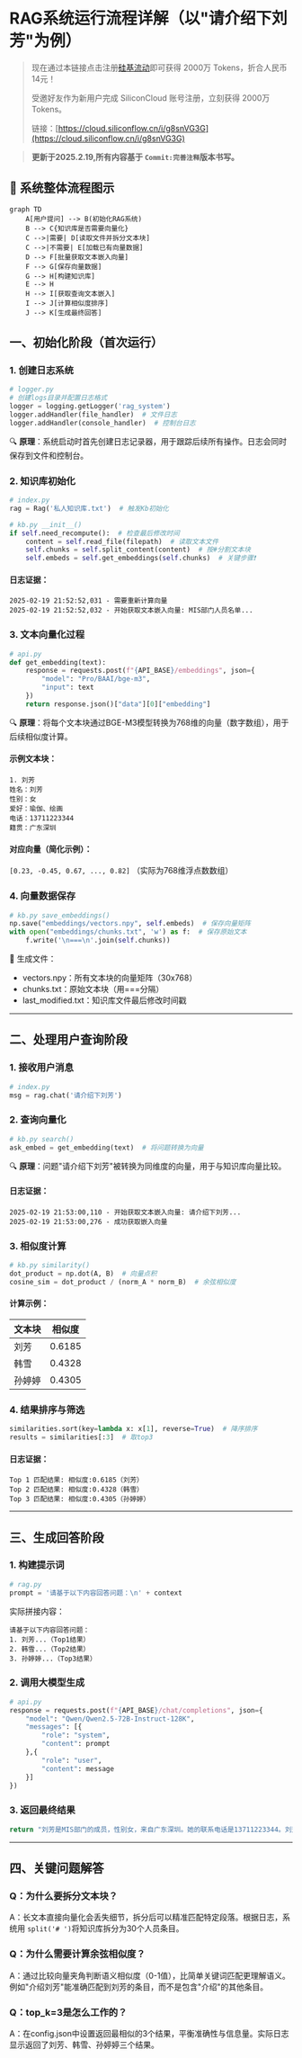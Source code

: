 # RAG系统运行流程详解（以"请介绍下刘芳"为例）

> 现在通过本链接点击注册[硅基流动](https://cloud.siliconflow.cn/i/g8snVG3G)即可获得 2000万 Tokens，折合人民币14元！
>
> 受邀好友作为新用户完成 SiliconCloud 账号注册，立刻获得 2000万 Tokens。
>
> 链接：[https://cloud.siliconflow.cn/i/g8snVG3G](https://cloud.siliconflow.cn/i/g8snVG3G)

> **更新于2025.2.19,所有内容基于 `Commit:完善注释`版本书写。**

## 🌟 系统整体流程图示

```mermaid
graph TD
    A[用户提问] --> B(初始化RAG系统)
    B --> C{知识库是否需要向量化}
    C -->|需要| D[读取文件并拆分文本块]
    C -->|不需要| E[加载已有向量数据]
    D --> F[批量获取文本嵌入向量]
    F --> G[保存向量数据]
    G --> H[构建知识库]
    E --> H
    H --> I[获取查询文本嵌入]
    I --> J[计算相似度排序]
    J --> K[生成最终回答]
```

## 一、初始化阶段（首次运行）

### 1. 创建日志系统

```python
# logger.py
# 创建logs目录并配置日志格式
logger = logging.getLogger('rag_system')
logger.addHandler(file_handler)  # 文件日志
logger.addHandler(console_handler)  # 控制台日志
```

🔍 **原理**：系统启动时首先创建日志记录器，用于跟踪后续所有操作。日志会同时保存到文件和控制台。

### 2. 知识库初始化

```python
# index.py
rag = Rag('私人知识库.txt')  # 触发Kb初始化
```

```python
# kb.py __init__()
if self.need_recompute():  # 检查最后修改时间
    content = self.read_file(filepath)  # 读取文本文件
    self.chunks = self.split_content(content)  # 按#分割文本块
    self.embeds = self.get_embeddings(self.chunks)  # 关键步骤❗
```

#### 日志证据：

```
2025-02-19 21:52:52,031 - 需要重新计算向量
2025-02-19 21:52:52,032 - 开始获取文本嵌入向量: MIS部门人员名单...
```

### 3. 文本向量化过程

```python
# api.py
def get_embedding(text):
    response = requests.post(f"{API_BASE}/embeddings", json={
        "model": "Pro/BAAI/bge-m3",
        "input": text
    })
    return response.json()["data"][0]["embedding"]
```

🔍 **原理**：将每个文本块通过BGE-M3模型转换为768维的向量（数字数组），用于后续相似度计算。

#### 示例文本块：

```
1. 刘芳
姓名：刘芳
性别：女
爱好：瑜伽、绘画
电话：13711223344
籍贯：广东深圳
```

#### 对应向量（简化示例）：

`[0.23, -0.45, 0.67, ..., 0.82]` （实际为768维浮点数数组）

### 4. 向量数据保存

```python
# kb.py save_embeddings()
np.save("embeddings/vectors.npy", self.embeds)  # 保存向量矩阵
with open("embeddings/chunks.txt", 'w') as f:  # 保存原始文本
    f.write('\n===\n'.join(self.chunks))
```

📁 生成文件：

- vectors.npy：所有文本块的向量矩阵（30x768）
- chunks.txt：原始文本块（用===分隔）
- last_modified.txt：知识库文件最后修改时间戳

---

## 二、处理用户查询阶段

### 1. 接收用户消息

```python
# index.py
msg = rag.chat('请介绍下刘芳')
```

### 2. 查询向量化

```python
# kb.py search()
ask_embed = get_embedding(text)  # 将问题转换为向量
```

🔍 **原理**：问题"请介绍下刘芳"被转换为同维度的向量，用于与知识库向量比较。

#### 日志证据：

```
2025-02-19 21:53:00,110 - 开始获取文本嵌入向量: 请介绍下刘芳...
2025-02-19 21:53:00,276 - 成功获取嵌入向量
```

### 3. 相似度计算

```python
# kb.py similarity()
dot_product = np.dot(A, B)  # 向量点积
cosine_sim = dot_product / (norm_A * norm_B)  # 余弦相似度
```

#### 计算示例：

| 文本块 | 相似度 |
| ------ | ------ |
| 刘芳   | 0.6185 |
| 韩雪   | 0.4328 |
| 孙婷婷 | 0.4305 |

### 4. 结果排序与筛选

```python
similarities.sort(key=lambda x: x[1], reverse=True)  # 降序排序
results = similarities[:3]  # 取top3
```

#### 日志证据：

```
Top 1 匹配结果: 相似度:0.6185（刘芳）
Top 2 匹配结果: 相似度:0.4328（韩雪）
Top 3 匹配结果: 相似度:0.4305（孙婷婷）
```

---

## 三、生成回答阶段

### 1. 构建提示词

```python
# rag.py
prompt = '请基于以下内容回答问题：\n' + context
```

实际拼接内容：

```
请基于以下内容回答问题：
1. 刘芳...（Top1结果）
2. 韩雪...（Top2结果）
3. 孙婷婷...（Top3结果）
```

### 2. 调用大模型生成

```python
# api.py
response = requests.post(f"{API_BASE}/chat/completions", json={
    "model": "Qwen/Qwen2.5-72B-Instruct-128K",
    "messages": [{
        "role": "system",
        "content": prompt
    },{
        "role": "user",
        "content": message
    }]
})
```

### 3. 返回最终结果

```python
return "刘芳是MIS部门的成员，性别女，来自广东深圳。她的联系电话是13711223344。刘芳的爱好包括瑜伽和绘画。"
```

---

## 四、关键问题解答

### Q：为什么要拆分文本块？

A：长文本直接向量化会丢失细节，拆分后可以精准匹配特定段落。根据日志，系统用 `split('# ')`将知识库拆分为30个人员条目。

### Q：为什么需要计算余弦相似度？

A：通过比较向量夹角判断语义相似度（0-1值），比简单关键词匹配更理解语义。例如"介绍刘芳"能准确匹配到刘芳的条目，而不是包含"介绍"的其他条目。

### Q：top_k=3是怎么工作的？

A：在config.json中设置返回最相似的3个结果，平衡准确性与信息量。实际日志显示返回了刘芳、韩雪、孙婷婷三个结果。
